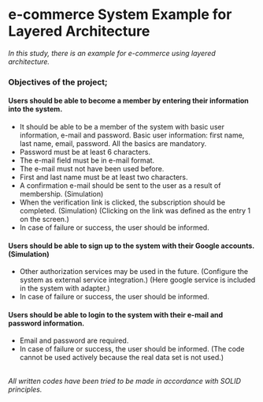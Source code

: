 # e-commerce System Example for Layered Architecture 
*In this study, there is an example for e-commerce using layered architecture.* <br/>

### Objectives of the project; <br/>
#### Users should be able to become a member by entering their information into the system.
- It should be able to be a member of the system with basic user information, e-mail and password. Basic user information: first name, last name, email, password. All the basics are mandatory.
- Password must be at least 6 characters.
- The e-mail field must be in e-mail format.
- The e-mail must not have been used before.
- First and last name must be at least two characters.
- A confirmation e-mail should be sent to the user as a result of membership. (Simulation)
- When the verification link is clicked, the subscription should be completed. (Simulation) (Clicking on the link was defined as the entry 1 on the screen.)
- In case of failure or success, the user should be informed.
#### Users should be able to sign up to the system with their Google accounts. (Simulation)
- Other authorization services may be used in the future. (Configure the system as external service integration.) (Here google service is included in the system with adapter.)
- In case of failure or success, the user should be informed.
#### Users should be able to login to the system with their e-mail and password information.
- Email and password are required.
- In case of failure or success, the user should be informed. (The code cannot be used actively because the real data set is not used.) <br/> <br/>

*All written codes have been tried to be made in accordance with SOLID principles.*
